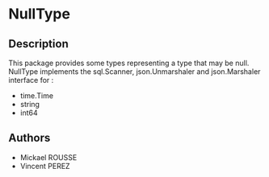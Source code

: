 # NullType

## Description

This package provides some types representing a type that may be null.
NullType implements the sql.Scanner, json.Unmarshaler and json.Marshaler interface for :
 * time.Time
 * string
 * int64

## Authors
 * Mickael ROUSSE
 * Vincent PEREZ

